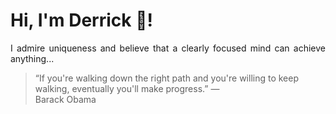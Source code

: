 # Hi, I'm Derrick 👋!
<p align="justify">I admire uniqueness and believe that a clearly focused mind can achieve anything...</p> 
<!-- #quote-start -->
<blockquote>&ldquo;If you're walking down the right path and you're willing to keep walking, eventually you'll make progress.&rdquo; &mdash; <footer>Barack Obama</footer></blockquote>
<!-- #quote-end -->
